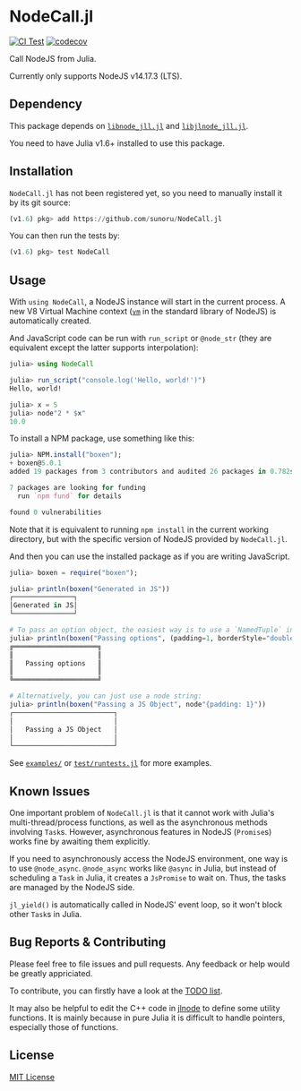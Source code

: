 # NodeCall.jl

[![CI Test](https://github.com/sunoru/NodeCall.jl/actions/workflows/build.yml/badge.svg)](https://github.com/sunoru/NodeCall.jl/actions/workflows/build.yml)
[![codecov](https://codecov.io/gh/sunoru/NodeCall.jl/branch/main/graph/badge.svg?token=8VQGZEMHAI)](https://codecov.io/gh/sunoru/NodeCall.jl)

Call NodeJS from Julia.

Currently only supports NodeJS v14.17.3 (LTS).

## Dependency

This package depends on [`libnode_jll.jl`](https://github.com/JuliaBinaryWrappers/libnode_jll.jl) 
and [`libjlnode_jll.jl`](https://github.com/JuliaBinaryWrappers/libjlnode_jll.jl).

You need to have Julia v1.6+ installed to use this package.

## Installation

`NodeCall.jl` has not been registered yet, so you need to manually install it by its git source:

```julia
(v1.6) pkg> add https://github.com/sunoru/NodeCall.jl
```

You can then run the tests by:
```julia
(v1.6) pkg> test NodeCall
```

## Usage

With `using NodeCall`, a NodeJS instance will start in the current process. A new V8 Virtual Machine context
([`vm`](https://nodejs.org/docs/latest-v14.x/api/vm.html) in the standard library of NodeJS)
is automatically created.

And JavaScript code can be run with `run_script` or `@node_str`
(they are equivalent except the latter supports interpolation):

```julia
julia> using NodeCall

julia> run_script("console.log('Hello, world!')")
Hello, world!

julia> x = 5
julia> node"2 * $x"
10.0
```

To install a NPM package, use something like this:
```julia
julia> NPM.install("boxen");
+ boxen@5.0.1
added 19 packages from 3 contributors and audited 26 packages in 0.782s

7 packages are looking for funding
  run `npm fund` for details

found 0 vulnerabilities
```
Note that it is equivalent to running `npm install` in the current working directory, but with
the specific version of NodeJS provided by `NodeCall.jl`.

And then you can use the installed package as if you are writing JavaScript.

```julia
julia> boxen = require("boxen");

julia> println(boxen("Generated in JS"))
┌───────────────┐
│Generated in JS│
└───────────────┘

# To pass an option object, the easiest way is to use a `NamedTuple` in Julia:
julia> println(boxen("Passing options", (padding=1, borderStyle="double")))
╔═════════════════════╗
║                     ║
║   Passing options   ║
║                     ║
╚═════════════════════╝

# Alternatively, you can just use a node string:
julia> println(boxen("Passing a JS Object", node"{padding: 1}"))
┌─────────────────────────┐
│                         │
│   Passing a JS Object   │
│                         │
└─────────────────────────┘
```

See [`examples/`](./examples) or [`test/runtests.jl`](./test/runtests.jl) for more examples.

## Known Issues

One important problem of `NodeCall.jl` is that it cannot work with Julia's
multi-thread/process functions, as well as the asynchronous methods involving `Task`s.
However, asynchronous features in NodeJS (`Promise`s) works fine by
awaiting them explicitly.

If you need to asynchronously access the NodeJS environment, one way is to use `@node_async`.
`@node_async` works like `@async` in Julia, but instead of scheduling a `Task` in Julia,
it creates a `JsPromise` to wait on. Thus, the tasks are managed by the NodeJS side.

`jl_yield()` is automatically called in NodeJS' event loop, so it won't block other `Task`s in Julia.

## Bug Reports & Contributing

Please feel free to file issues and pull requests. Any feedback or help would be greatly appriciated.

To contribute, you can firstly have a look at the [TODO list](https://github.com/sunoru/NodeCall.jl/issues/3).

It may also be helpful to edit the C++ code in [jlnode](https://github.com/sunoru/jlnode)
to define some utility functions.
It is mainly because in pure Julia it is difficult to handle pointers, especially those of functions.

## License

[MIT License](./LICENSE.md)

